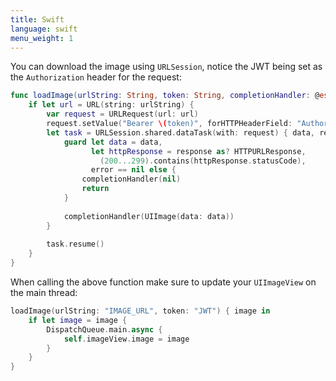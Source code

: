 ```yaml
---
title: Swift
language: swift
menu_weight: 1
---
```


You can download the image using `URLSession`, notice the JWT being set as the `Authorization` header for the request:

```swift
func loadImage(urlString: String, token: String, completionHandler: @escaping (UIImage?) -> Void) {
    if let url = URL(string: urlString) {
        var request = URLRequest(url: url)
        request.setValue("Bearer \(token)", forHTTPHeaderField: "Authorization")
        let task = URLSession.shared.dataTask(with: request) { data, response, error in
            guard let data = data,
                  let httpResponse = response as? HTTPURLResponse,
                    (200...299).contains(httpResponse.statusCode),
                  error == nil else {
                completionHandler(nil)
                return
            }
            
            completionHandler(UIImage(data: data))
        }
        
        task.resume()
    }
}
```

When calling the above function make sure to update your `UIImageView` on the main thread:

```swift
loadImage(urlString: "IMAGE_URL", token: "JWT") { image in
    if let image = image {
        DispatchQueue.main.async {
            self.imageView.image = image
        }
    }
}
```
